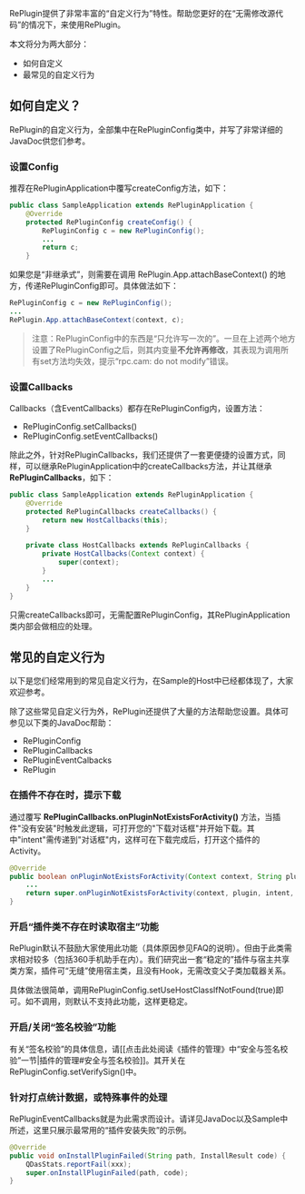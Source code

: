 RePlugin提供了非常丰富的“自定义行为”特性。帮助您更好的在“无需修改源代码”的情况下，来使用RePlugin。

本文将分为两大部分：
 * 如何自定义
 * 最常见的自定义行为

## 如何自定义？

RePlugin的自定义行为，全部集中在RePluginConfig类中，并写了非常详细的JavaDoc供您们参考。

### 设置Config

推荐在RePluginApplication中覆写createConfig方法，如下：

```java
public class SampleApplication extends RePluginApplication {
    @Override
    protected RePluginConfig createConfig() {
        RePluginConfig c = new RePluginConfig();
        ...
        return c;
    }
```

如果您是“非继承式”，则需要在调用 RePlugin.App.attachBaseContext() 的地方，传递RePluginConfig即可。具体做法如下：

```java
RePluginConfig c = new RePluginConfig();
...
RePlugin.App.attachBaseContext(context, c);
```

> 注意：RePluginConfig中的东西是“只允许写一次的”。一旦在上述两个地方设置了RePluginConfig之后，则其内变量**不允许再修改**，其表现为调用所有set方法均失效，提示“rpc.cam: do not modify”错误。

### 设置Callbacks

Callbacks（含EventCallbacks）都存在RePluginConfig内，设置方法：
* RePluginConfig.setCallbacks()
* RePluginConfig.setEventCallbacks()

除此之外，针对RePluginCallbacks，我们还提供了一套更便捷的设置方式，同样，可以继承RePluginApplication中的createCallbacks方法，并让其继承**RePluginCallbacks**，如下：

```java
public class SampleApplication extends RePluginApplication {
    @Override
    protected RePluginCallbacks createCallbacks() {
        return new HostCallbacks(this);
    }
    
    private class HostCallbacks extends RePluginCallbacks {
        private HostCallbacks(Context context) {
            super(context);
        }
        ...
    }
}
```

只需createCallbacks即可，无需配置RePluginConfig，其RePluginApplication类内部会做相应的处理。

## 常见的自定义行为

以下是您们经常用到的常见自定义行为，在Sample的Host中已经都体现了，大家欢迎参考。

除了这些常见自定义行为外，RePlugin还提供了大量的方法帮助您设置。具体可参见以下类的JavaDoc帮助：
* RePluginConfig
* RePluginCallbacks
* RePluginEventCalbacks
* RePlugin

### 在插件不存在时，提示下载

通过覆写 **RePluginCallbacks.onPluginNotExistsForActivity()** 方法，当插件"没有安装"时触发此逻辑，可打开您的"下载对话框"并开始下载。其中"intent"需传递到"对话框"内，这样可在下载完成后，打开这个插件的Activity。

```java
@Override
public boolean onPluginNotExistsForActivity(Context context, String plugin, Intent intent, int process) {
    ...
    return super.onPluginNotExistsForActivity(context, plugin, intent, process);
}
```

### 开启“插件类不存在时读取宿主”功能

RePlugin默认不鼓励大家使用此功能（具体原因参见FAQ的说明）。但由于此类需求相对较多（包括360手机助手在内）。我们研究出一套“稳定的”插件与宿主共享类方案，插件可“无缝”使用宿主类，且没有Hook，无需改变父子类加载器关系。

具体做法很简单，调用RePluginConfig.setUseHostClassIfNotFound(true)即可。如不调用，则默认不支持此功能，这样更稳定。

### 开启/关闭“签名校验”功能

有关“签名校验”的具体信息，请[[点击此处阅读《插件的管理》中“安全与签名校验”一节|插件的管理#安全与签名校验]]。其开关在RePluginConfig.setVerifySign()中。

### 针对打点统计数据，或特殊事件的处理

RePluginEventCallbacks就是为此需求而设计。请详见JavaDoc以及Sample中所述，这里只展示最常用的“插件安装失败”的示例。

```java
@Override
public void onInstallPluginFailed(String path, InstallResult code) {
    QDasStats.reportFail(xxx);
    super.onInstallPluginFailed(path, code);
}
```